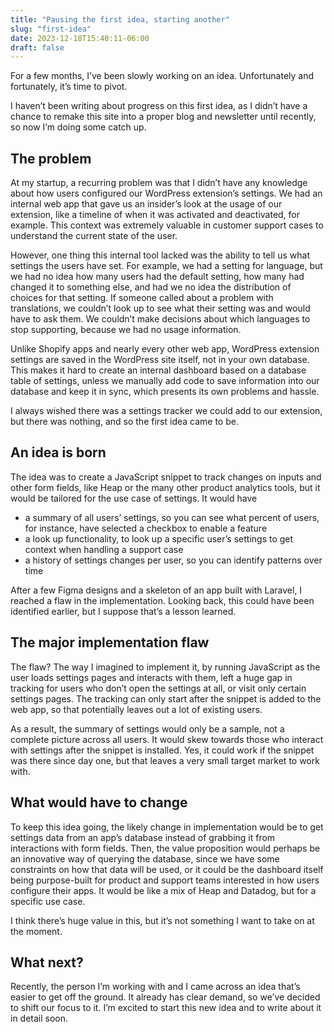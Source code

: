 ```yaml
---
title: "Pausing the first idea, starting another"
slug: "first-idea"
date: 2023-12-18T15:40:11-06:00
draft: false
---
```


For a few months, I’ve been slowly working on an idea. Unfortunately and fortunately, it’s time to pivot.

I haven’t been writing about progress on this first idea, as I didn’t have a chance to remake this site into a proper blog and newsletter until recently, so now I’m doing some catch up.

## The problem

At my startup, a recurring problem was that I didn’t have any knowledge about how users configured our WordPress extension’s settings. We had an internal web app that gave us an insider’s look at the usage of our extension, like a timeline of when it was activated and deactivated, for example. This context was extremely valuable in customer support cases to understand the current state of the user.

However, one thing this internal tool lacked was the ability to tell us what settings the users have set. For example, we had a setting for language, but we had no idea how many users had the default setting, how many had changed it to something else, and had we no idea the distribution of choices for that setting. If someone called about a problem with translations, we couldn’t look up to see what their setting was and would have to ask them. We couldn’t make decisions about which languages to stop supporting, because we had no usage information.

Unlike Shopify apps and nearly every other web app, WordPress extension settings are saved in the WordPress site itself, not in your own database. This makes it hard to create an internal dashboard based on a database table of settings, unless we manually add code to save information into our database and keep it in sync, which presents its own problems and hassle.

I always wished there was a settings tracker we could add to our extension, but there was nothing, and so the first idea came to be.

## An idea is born

The idea was to create a JavaScript snippet to track changes on inputs and other form fields, like Heap or the many other product analytics tools, but it would be tailored for the use case of settings. It would have

- a summary of all users’ settings, so you can see what percent of users, for instance, have selected a checkbox to enable a feature
- a look up functionality, to look up a specific user’s settings  to get context when handling a support case
- a history of settings changes per user, so you can identify patterns over time

After a few Figma designs and a skeleton of an app built with Laravel, I reached a flaw in the implementation. Looking back, this could have been identified earlier, but I suppose that’s a lesson learned.

## The major implementation flaw

The flaw? The way I imagined to implement it, by running JavaScript as the user loads settings pages and interacts with them, left a huge gap in tracking for users who don’t open the settings at all, or visit only certain settings pages. The tracking can only start after the snippet is added to the web app, so that potentially leaves out a lot of existing users.

As a result, the summary of settings would only be a sample, not a complete picture across all users. It would skew towards those who interact with settings after the snippet is installed. Yes, it could work if the snippet was there since day one, but that leaves a very small target market to work with.

## What would have to change

To keep this idea going, the likely change in implementation would be to get settings data from an app’s database instead of grabbing it from interactions with form fields. Then, the value proposition would perhaps be an innovative way of querying the database, since we have some constraints on how that data will be used, or it could be the dashboard itself being purpose-built for product and support teams interested in how users configure their apps. It would be like a mix of Heap and Datadog, but for a specific use case.

I think there’s huge value in this, but it’s not something I want to take on at the moment.

## What next?

Recently, the person I’m working with and I came across an idea that’s easier to get off the ground. It already has clear demand, so we’ve decided to shift our focus to it. I’m excited to start this new idea and to write about it in detail soon.
